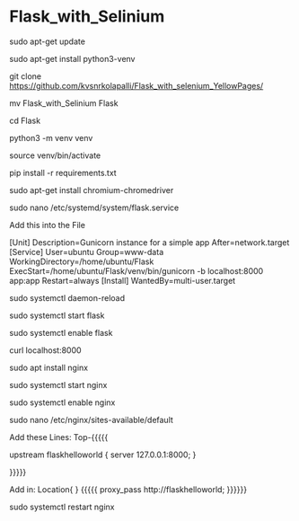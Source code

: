 # Flask_with_Selinium

sudo apt-get update

sudo apt-get install python3-venv

git clone https://github.com/kvsnrkolapalli/Flask_with_selenium_YellowPages/

mv Flask_with_Selinium Flask

cd Flask

python3 -m venv venv

source venv/bin/activate

pip install -r requirements.txt

sudo apt-get install chromium-chromedriver


sudo nano /etc/systemd/system/flask.service

Add this into the File

[Unit]
Description=Gunicorn instance for a simple app
After=network.target
[Service]
User=ubuntu
Group=www-data
WorkingDirectory=/home/ubuntu/Flask
ExecStart=/home/ubuntu/Flask/venv/bin/gunicorn -b localhost:8000 app:app
Restart=always
[Install]
WantedBy=multi-user.target


sudo systemctl daemon-reload

sudo systemctl start flask

sudo systemctl enable flask

curl localhost:8000

sudo apt install nginx

sudo systemctl start nginx

sudo systemctl enable nginx

sudo nano /etc/nginx/sites-available/default

Add these Lines:
Top-{{{{{

upstream flaskhelloworld {
    server 127.0.0.1:8000;
}

}}}}}


Add in: Location{ }
{{{{{ proxy_pass http://flaskhelloworld; }}}}}}



sudo systemctl restart nginx

